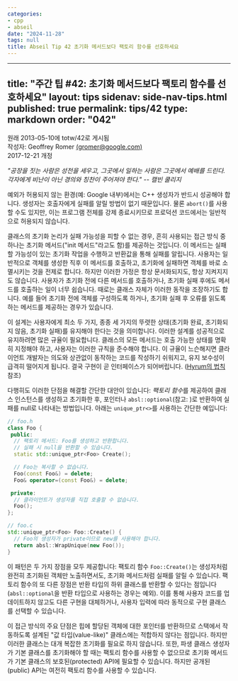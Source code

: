 ```yaml
---
categories:
- cpp
- abseil
date: "2024-11-28"
tags: null
title: Abseil Tip 42 초기화 메서드보다 팩토리 함수를 선호하세요
---
```


---
title: "주간 팁 #42: 초기화 메서드보다 팩토리 함수를 선호하세요"
layout: tips
sidenav: side-nav-tips.html
published: true
permalink: tips/42
type: markdown
order: "042"
---

원래 2013-05-10에 totw/42로 게시됨  
작성자: Geoffrey Romer [(gromer@google.com)](mailto:gromer@google.com)  
2017-12-21 개정  

*"공장을 짓는 사람은 성전을 세우고, 그곳에서 일하는 사람은 그곳에서 예배를 드린다. 각자에게 비난이 아닌 경의와 칭찬이 주어져야 한다." -- 캘빈 쿨리지*

예외가 허용되지 않는 환경(예: Google 내부)에서는 C++ 생성자가 반드시 성공해야 합니다. 생성자는 호출자에게 실패를 알릴 방법이 없기 때문입니다. 물론 `abort()`를 사용할 수도 있지만, 이는 프로그램 전체를 강제 종료시키므로 프로덕션 코드에서는 일반적으로 허용되지 않습니다.

클래스의 초기화 논리가 실패 가능성을 피할 수 없는 경우, 흔히 사용되는 접근 방식 중 하나는 초기화 메서드("init 메서드"라고도 함)를 제공하는 것입니다. 이 메서드는 실패할 가능성이 있는 초기화 작업을 수행하고 반환값을 통해 실패를 알립니다. 사용자는 일반적으로 객체를 생성한 직후 이 메서드를 호출하고, 초기화에 실패하면 객체를 바로 소멸시키는 것을 전제로 합니다. 하지만 이러한 가정은 항상 문서화되지도, 항상 지켜지지도 않습니다. 사용자가 초기화 전에 다른 메서드를 호출하거나, 초기화 실패 후에도 메서드를 호출하는 일이 너무 쉽습니다. 때로는 클래스 자체가 이러한 동작을 조장하기도 합니다. 예를 들어 초기화 전에 객체를 구성하도록 하거나, 초기화 실패 후 오류를 읽도록 하는 메서드를 제공하는 경우가 있습니다.

이 설계는 사용자에게 최소 두 가지, 종종 세 가지의 뚜렷한 상태(초기화 완료, 초기화되지 않음, 초기화 실패)를 유지해야 한다는 것을 의미합니다. 이러한 설계를 성공적으로 유지하려면 많은 규율이 필요합니다. 클래스의 모든 메서드는 호출 가능한 상태를 명확히 지정해야 하고, 사용자는 이러한 규칙을 준수해야 합니다. 이 규율이 느슨해지면 클라이언트 개발자는 의도와 상관없이 동작하는 코드를 작성하기 쉬워지고, 유지 보수성이 급격히 떨어지게 됩니다. 결국 구현이 곧 인터페이스가 되어버립니다. ([Hyrum의 법칙](https://www.hyrumslaw.com) 참조)

다행히도 이러한 단점을 해결할 간단한 대안이 있습니다: *팩토리 함수*를 제공하여 클래스 인스턴스를 생성하고 초기화한 후, 포인터나 `absl::optional`(참고:  )로 반환하여 실패를 null로 나타내는 방법입니다. 아래는 `unique_ptr<>`를 사용하는 간단한 예입니다:

```c++
// foo.h
class Foo {
 public:
  // 팩토리 메서드: Foo를 생성하고 반환합니다.
  // 실패 시 null을 반환할 수 있습니다.
  static std::unique_ptr<Foo> Create();

  // Foo는 복사할 수 없습니다.
  Foo(const Foo&) = delete;
  Foo& operator=(const Foo&) = delete;

 private:
  // 클라이언트가 생성자를 직접 호출할 수 없습니다.
  Foo();
};

// foo.c
std::unique_ptr<Foo> Foo::Create() {
  // Foo의 생성자가 private이므로 new를 사용해야 합니다.
  return absl::WrapUnique(new Foo());
}
```

이 패턴은 두 가지 장점을 모두 제공합니다: 팩토리 함수 `Foo::Create()`는 생성자처럼 완전히 초기화된 객체만 노출하면서도, 초기화 메서드처럼 실패를 알릴 수 있습니다. 팩토리 함수의 또 다른 장점은 반환 타입의 하위 클래스를 반환할 수 있다는 점입니다(`absl::optional`을 반환 타입으로 사용하는 경우는 예외). 이를 통해 사용자 코드를 업데이트하지 않고도 다른 구현을 대체하거나, 사용자 입력에 따라 동적으로 구현 클래스를 선택할 수 있습니다.

이 접근 방식의 주요 단점은 힙에 할당된 객체에 대한 포인터를 반환하므로 스택에서 작동하도록 설계된 "값 타입(value-like)" 클래스에는 적합하지 않다는 점입니다. 하지만 이러한 클래스는 대개 복잡한 초기화를 필요로 하지 않습니다. 또한, 파생 클래스 생성자가 기본 클래스를 초기화해야 할 때는 팩토리 함수를 사용할 수 없으므로 초기화 메서드가 기본 클래스의 보호된(protected) API에 필요할 수 있습니다. 하지만 공개된(public) API는 여전히 팩토리 함수를 사용할 수 있습니다.